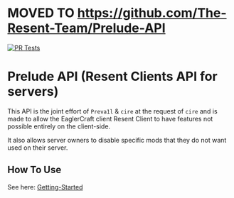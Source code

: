 # MOVED TO https://github.com/The-Resent-Team/Prelude-API

[![PR Tests](https://github.com/ProdPreva1l/ResentPrelude/actions/workflows/pr_tests.yml/badge.svg?branch=master)](https://github.com/ProdPreva1l/ResentPrelude/actions/workflows/pr_tests.yml)

# Prelude API (Resent Clients API for servers)

This API is the joint effort of `Preva1l` & `cire` at the request of `cire`
and is made to allow the EaglerCraft client Resent Client to have features not possible entirely on the client-side.


It also allows server owners to disable specific mods that they do not want used on their server.

## How To Use
See here: [Getting-Started](docs/Getting-Started.md)
